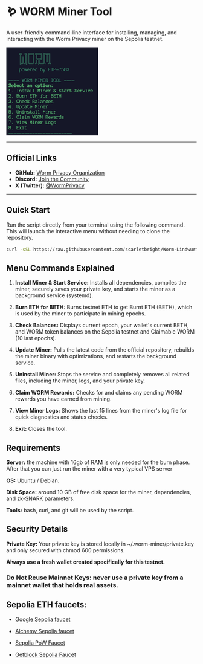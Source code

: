 # 🪱 WORM Miner Tool

A user-friendly command-line interface for installing, managing, and interacting with the Worm Privacy miner on the Sepolia testnet.

![Worm Miner Tool UI](./worm-miner.png)

---
## Official Links

- **GitHub:** [Worm Privacy Organization](https://github.com/worm-privacy)
- **Discord:** [Join the Community](https://discord.gg/4SYg84pQnw)
- **X (Twitter):** [@WormPrivacy](https://x.com/WormPrivacy)

---
## Quick Start

Run the script directly from your terminal using the following command. This will launch the interactive menu without needing to clone the repository.

```bash
curl -sSL https://raw.githubusercontent.com/scarletbright/Worm-Lindwurm-Sepolia-testnet-miner-client/main/worm-lindwurm-testnet-miner-cli.sh | bash
```
## Menu Commands Explained
1. **Install Miner & Start Service:** Installs all dependencies, compiles the miner, securely saves your private key, and starts the miner as a background service (systemd).

1. **Burn ETH for BETH:** Burns testnet ETH to get Burnt ETH (BETH), which is used by the miner to participate in mining epochs.

1. **Check Balances:** Displays current epoch, your wallet's current BETH, and WORM token balances on the Sepolia testnet and Claimable WORM (10 last epochs).

1. **Update Miner:** Pulls the latest code from the official repository, rebuilds the miner binary with optimizations, and restarts the background service.

1. **Uninstall Miner:** Stops the service and completely removes all related files, including the miner, logs, and your private key.

1. **Claim WORM Rewards:** Checks for and claims any pending WORM rewards you have earned from mining.

1. **View Miner Logs:** Shows the last 15 lines from the miner's log file for quick diagnostics and status checks.

1. **Exit:** Closes the tool.

## Requirements
**Server:** the machine with 16gb of RAM is only needed for the burn phase. After that you can just run the miner with a very typical VPS server

**OS:** Ubuntu / Debian.

**Disk Space:** around 10 GB of free disk space for the miner, dependencies, and zk-SNARK parameters.

**Tools:** bash, curl, and git will be used by the script.

## Security Details
**Private Key:** Your private key is stored locally in ~/.worm-miner/private.key and only secured with chmod 600 permissions.

**Always use a fresh wallet created specifically for this testnet.**

### Do Not Reuse Mainnet Keys: never use a private key from a mainnet wallet that holds real assets.

## Sepolia ETH faucets:

* [Google Sepolia faucet](https://cloud.google.com/application/web3/faucet/ethereum/sepolia)

* [Alchemy Sepolia faucet](https://www.alchemy.com/faucets/ethereum-sepolia)

* [Sepolia PoW Faucet](https://sepolia-faucet.pk910.de)

* [Getblock Sepolia Faucet](https://getblock.io/faucet/eth-sepolia/)
